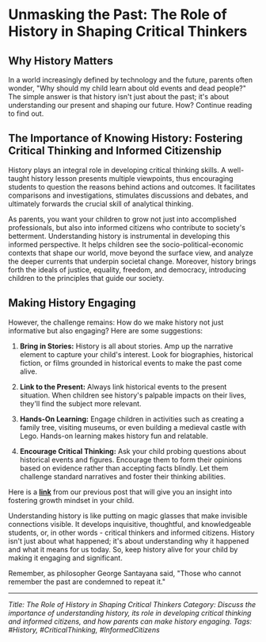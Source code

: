 # Unmasking the Past: The Role of History in Shaping Critical Thinkers

## Why History Matters

In a world increasingly defined by technology and the future, parents often wonder, "Why should my child learn about old events and dead people?" The simple answer is that history isn't just about the past; it's about understanding our present and shaping our future. How? Continue reading to find out. 

## The Importance of Knowing History: Fostering Critical Thinking and Informed Citizenship

History plays an integral role in developing critical thinking skills. A well-taught history lesson presents multiple viewpoints, thus encouraging students to question the reasons behind actions and outcomes. It facilitates comparisons and investigations, stimulates discussions and debates, and ultimately forwards the crucial skill of analytical thinking. 

As parents, you want your children to grow not just into accomplished professionals, but also into informed citizens who contribute to society's betterment. Understanding history is instrumental in developing this informed perspective. It helps children see the socio-political-economic contexts that shape our world, move beyond the surface view, and analyze the deeper currents that underpin societal change. Moreover, history brings forth the ideals of justice, equality, freedom, and democracy, introducing children to the principles that guide our society.

## Making History Engaging 

However, the challenge remains: How do we make history not just informative but also engaging? Here are some suggestions: 

1. **Bring in Stories:** History is all about stories. Amp up the narrative element to capture your child's interest. Look for biographies, historical fiction, or films grounded in historical events to make the past come alive. 

2. **Link to the Present:** Always link historical events to the present situation. When children see history's palpable impacts on their lives, they'll find the subject more relevant. 

3. **Hands-On Learning:** Engage children in activities such as creating a family tree, visiting museums, or even building a medieval castle with Lego. Hands-on learning makes history fun and relatable.

4. **Encourage Critical Thinking:** Ask your child probing questions about historical events and figures. Encourage them to form their opinions based on evidence rather than accepting facts blindly. Let them challenge standard narratives and foster their thinking abilities. 

Here is a **[link](/xedublogv2/education-fundamentals/the-challenge-of-instilling-a-growth-mindset-in-students.md)** from our previous post that will give you an insight into fostering growth mindset in your child.

Understanding history is like putting on magic glasses that make invisible connections visible. It develops inquisitive, thoughtful, and knowledgeable students, or, in other words - critical thinkers and informed citizens. History isn't just about what happened; it's about understanding why it happened and what it means for us today. So, keep history alive for your child by making it engaging and significant.

Remember, as philosopher George Santayana said, "Those who cannot remember the past are condemned to repeat it."

---
_Title: The Role of History in Shaping Critical Thinkers_
_Category: Discuss the importance of understanding history, its role in developing critical thinking and informed citizens, and how parents can make history engaging._
_Tags: #History, #CriticalThinking, #InformedCitizens_